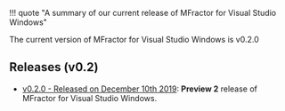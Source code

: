 !!! quote "A summary of our current release of MFractor for Visual Studio Windows"

The current version of MFractor for Visual Studio Windows is v0.2.0

## Releases (v0.2)

 * [v0.2.0 - Released on December 10th 2019](v0/v0.2.md#v0.2.0): **Preview 2** release of MFractor for Visual Studio Windows.

